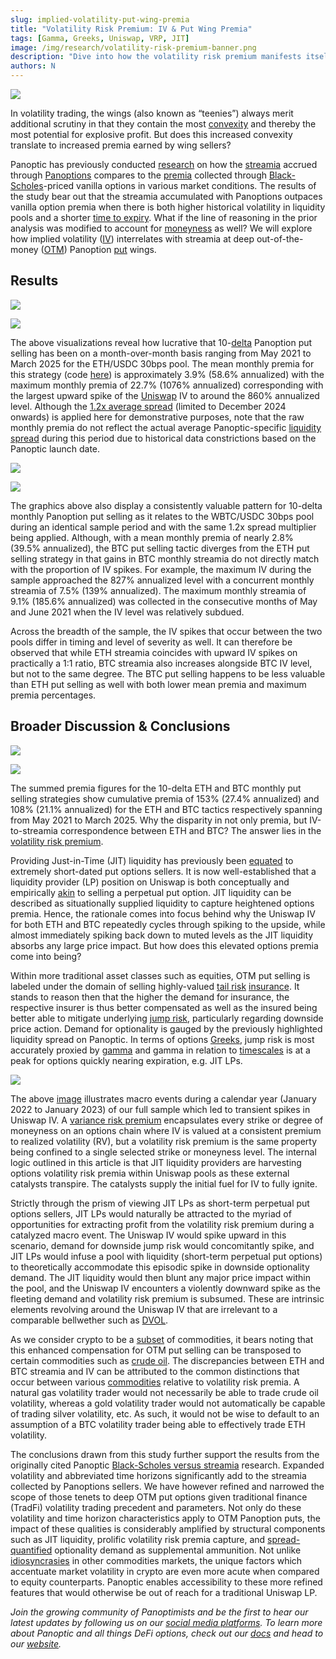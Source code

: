 ```yaml
---
slug: implied-volatility-put-wing-premia
title: "Volatility Risk Premium: IV & Put Wing Premia"
tags: [Gamma, Greeks, Uniswap, VRP, JIT]
image: /img/research/volatility-risk-premium-banner.png
description: "Dive into how the volatility risk premium manifests itself in OTM put options as well as how this premium can be exploited on the Panoptic platform."
authors: N
---
```


![](./volatility-risk-premium-banner.png)

In volatility trading, the wings (also known as “teenies”) always merit additional scrutiny in that they contain the most [convexity](/research/gamma-scalping#positive-convexity) and thereby the most potential for explosive profit. But does this increased convexity translate to increased premia earned by wing sellers?

  

Panoptic has previously conducted [research](/research/streamia-vs-black-scholes) on how the [streamia](/research/streamia-101) accrued through [Panoptions](/docs/terms/panoption) compares to the [premia](/docs/terms/premium) collected through [Black-Scholes](/docs/terms/blackscholes)-priced vanilla options in various market conditions. The results of the study bear out that the streamia accumulated with Panoptions outpaces vanilla option premia when there is both higher historical volatility in liquidity pools and a shorter [time to expiry](/research/essential-options-strategies-to-know#how-panoptics-perpetual-options-have-effective-dtes). What if the line of reasoning in the prior analysis was modified to account for [moneyness](/docs/product/moneyness) as well? We will explore how implied volatility ([IV](/docs/terms/implied_volatility)) interrelates with streamia at deep out-of-the-money ([OTM](/docs/terms/out_of_the_money)) Panoption [put](/docs/terms/put) wings.

  

## Results

![](./01.png)


![](./02.png)

The above visualizations reveal how lucrative that 10-[delta](/research/understanding-delta-risk#what-is-delta) Panoption put selling has been on a month-over-month basis ranging from May 2021 to March 2025 for the ETH/USDC 30bps pool. The mean monthly premia for this strategy (code [here](https://github.com/panoptic-labs/research/tree/main/_research-bites/20250409)) is approximately 3.9% (58.6% annualized) with the maximum monthly premia of 22.7% (1076% annualized) corresponding with the largest upward spike of the [Uniswap](/research/new-formulation-implied-volatility) IV to around the 860% annualized level. Although the [1.2x average spread](/research/loss-versus-panoptic-why-lps-are-losing) (limited to December 2024 onwards) is applied here for demonstrative purposes, note that the raw monthly premia do not reflect the actual average Panoptic-specific [liquidity spread](/research/liquidity-spread) during this period due to historical data constrictions based on the Panoptic launch date.

![](./03.png)
  

![](./04.png)

The graphics above also display a consistently valuable pattern for 10-delta monthly Panoption put selling as it relates to the WBTC/USDC 30bps pool during an identical sample period and with the same 1.2x spread multiplier being applied. Although, with a mean monthly premia of nearly 2.8% (39.5% annualized), the BTC put selling tactic diverges from the ETH put selling strategy in that gains in BTC monthly streamia do not directly match with the proportion of IV spikes. For example, the maximum IV during the sample approached the 827% annualized level with a concurrent monthly streamia of 7.5% (139% annualized). The maximum monthly streamia of 9.1% (185.6% annualized) was collected in the consecutive months of May and June 2021 when the IV level was relatively subdued.

  

Across the breadth of the sample, the IV spikes that occur between the two pools differ in timing and level of severity as well. It can therefore be observed that while ETH streamia coincides with upward IV spikes on practically a 1:1 ratio, BTC streamia also increases alongside BTC IV level, but not to the same degree. The BTC put selling happens to be less valuable than ETH put selling as well with both lower mean premia and maximum premia percentages.

  

## Broader Discussion & Conclusions

  

![](./05.png)

  

![](./06.png)

The summed premia figures for the 10-delta ETH and BTC monthly put selling strategies show cumulative premia of 153% (27.4% annualized) and 108% (21.1% annualized) for the ETH and BTC tactics respectively spanning from May 2021 to March 2025. Why the disparity in not only premia, but IV-to-streamia correspondence between ETH and BTC? The answer lies in the [volatility risk premium](https://www.amazon.com/Positional-Option-Trading-Wiley/dp/1119583519).

  

Providing Just-in-Time (JIT) liquidity has previously been [equated](/research/demystifying-IL-LVR-JIT-MEV#3-just-in-time-jit-liquidity) to extremely short-dated put options sellers. It is now well-established that a liquidity provider (LP) position on Uniswap is both conceptually and empirically [akin](/blog/uniswap-lp-equals-options#lps-are-options-sellers) to selling a perpetual put option. JIT liquidity can be described as situationally supplied liquidity to capture heightened options premia. Hence, the rationale comes into focus behind why the Uniswap IV for both ETH and BTC repeatedly cycles through spiking to the upside, while almost immediately spiking back down to muted levels as the JIT liquidity absorbs any large price impact. But how does this elevated options premia come into being?

  

Within more traditional asset classes such as equities, OTM put selling is labeled under the domain of selling highly-valued [tail risk](/research/uniswap-violates-geometric-brownian-motion)  [insurance](https://papers.ssrn.com/sol3/papers.cfm?abstract_id=2990542). It stands to reason then that the higher the demand for insurance, the respective insurer is thus better compensated as well as the insured being better able to mitigate underlying [jump risk](https://papers.ssrn.com/sol3/papers.cfm?abstract_id=2909163), particularly regarding downside price action. Demand for optionality is gauged by the previously highlighted liquidity spread on Panoptic. In terms of options [Greeks](/research/understanding-the-greeks-series), jump risk is most accurately proxied by [gamma](/research/understanding-the-greeks-series#gamma-%CE%B3) and gamma in relation to [timescales](/research/timescales-in-panoptic) is at a peak for options quickly nearing expiration, e.g. JIT LPs.

  

![](./07.jpg)

The above [image](/research/stay-in-range-uniswap-v3) illustrates macro events during a calendar year (January 2022 to January 2023) of our full sample which led to transient spikes in Uniswap IV. A [variance risk premium](/research/reverse-gamma-scalping#variance-risk-premium) encapsulates every strike or degree of moneyness on an options chain where IV is valued at a consistent premium to realized volatility (RV), but a volatility risk premium is the same property being confined to a single selected strike or moneyness level. The internal logic outlined in this article is that JIT liquidity providers are harvesting options volatility risk premia within Uniswap pools as these external catalysts transpire. The catalysts supply the initial fuel for IV to fully ignite.

  

Strictly through the prism of viewing JIT LPs as short-term perpetual put options sellers, JIT LPs would naturally be attracted to the myriad of opportunities for extracting profit from the volatility risk premium during a catalyzed macro event. The Uniswap IV would spike upward in this scenario, demand for downside jump risk would concomitantly spike, and JIT LPs would infuse a pool with liquidity (short-term perpetual put options) to theoretically accommodate this episodic spike in downside optionality demand. The JIT liquidity would then blunt any major price impact within the pool, and the Uniswap IV encounters a violently downward spike as the fleeting demand and volatility risk premium is subsumed. These are intrinsic elements revolving around the Uniswap IV that are irrelevant to a comparable bellwether such as [DVOL](/research/comparing-uniswap-deribit-implied-volatilities).

  

As we consider crypto to be a [subset](/research/derivatives-solve-uniswap-doom-loop) of commodities, it bears noting that this enhanced compensation for OTM put selling can be transposed to certain commodities such as [crude oil](https://jpmcc-gcard.com/digest-uploads/2021-winter/GCARD%20Bouchouev%20Winter%202021.pdf). The discrepancies between ETH and BTC streamia and IV can be attributed to the common distinctions that occur between various [commodities](https://www.amazon.com/Retail-Options-Trading-Andrew-Mack/dp/B0DLBCWGBS) relative to volatility risk premia. A natural gas volatility trader would not necessarily be able to trade crude oil volatility, whereas a gold volatility trader would not automatically be capable of trading silver volatility, etc. As such, it would not be wise to default to an assumption of a BTC volatility trader being able to effectively trade ETH volatility.

  

The conclusions drawn from this study further support the results from the originally cited Panoptic [Black-Scholes versus streamia](/research/streamia-vs-black-scholes) research. Expanded volatility and abbreviated time horizons significantly add to the streamia collected by Panoptions sellers. We have however refined and narrowed the scope of those tenets to deep OTM put options given traditional finance (TradFi) volatility trading precedent and parameters. Not only do these volatility and time horizon characteristics apply to OTM Panoption puts, the impact of these qualities is considerably amplified by structural components such as JIT liquidity, prolific volatility risk premia capture, and [spread-quantified](https://x.com/guil_lambert/status/1882533579097518560) optionality demand as supplemental ammunition. Not unlike [idiosyncrasies](https://www.amazon.com/Virtual-Barrels-Quantitative-Springer-Economics/dp/3031361539) in other commodities markets, the unique factors which accentuate market volatility in crypto are even more acute when compared to equity counterparts. Panoptic enables accessibility to these more refined features that would otherwise be out of reach for a traditional Uniswap LP.

*Join the growing community of Panoptimists and be the first to hear our latest updates by following us on our [social media platforms](https://links.panoptic.xyz/all). To learn more about Panoptic and all things DeFi options, check out our [docs](/docs/intro) and head to our [website](https://panoptic.xyz/).*
